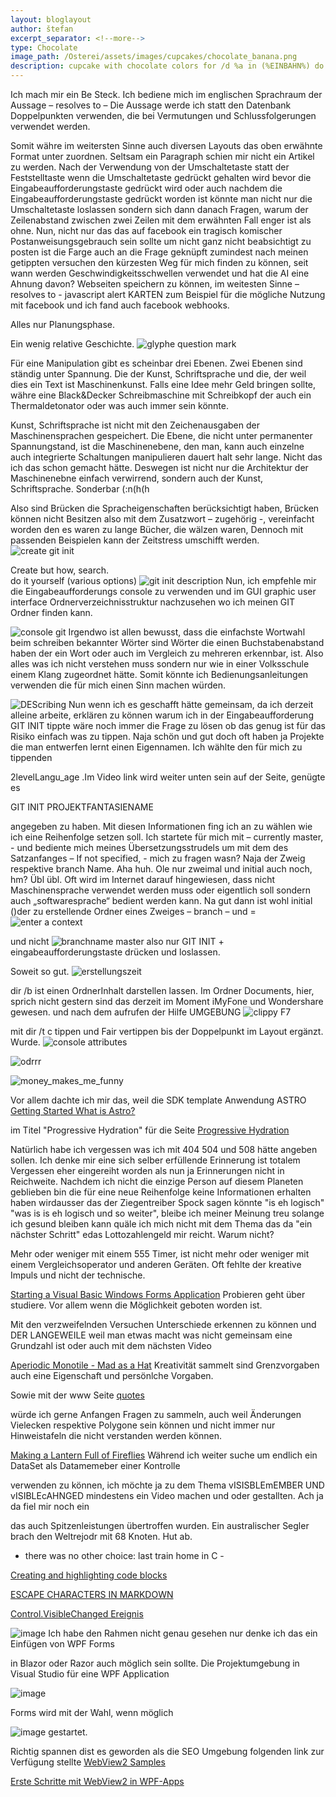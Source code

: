 ```yaml
---
layout: bloglayout
author: štefan
excerpt_separator: <!--more-->
type: Chocolate
image_path: /Osterei/assets/images/cupcakes/chocolate_banana.png
description: cupcake with chocolate colors for /d %a in (%EINBAHN%) do dir /b %a
---
```

Ich mach mir ein Be Steck.
Ich bediene mich im englischen Sprachraum der Aussage – resolves to –
Die Aussage werde ich statt den Datenbank Doppelpunkten verwenden, die bei Vermutungen und Schlussfolgerungen verwendet werden.

Somit währe im weitersten Sinne auch diversen Layouts das oben erwähnte Format unter zuordnen.
Seltsam ein Paragraph schien mir nicht ein Artikel zu werden. Nach der Verwendung von der Umschaltetaste statt der Feststelltaste
wenn die Umschaltetaste gedrückt gehalten wird bevor die Eingabeaufforderungstaste gedrückt wird oder auch nachdem
die Eingabeaufforderungstaste gedrückt worden ist könnte man nicht nur die Umschaltetaste loslassen sondern sich dann danach
Fragen, warum der Zeilenabstand zwischen zwei Zeilen mit dem erwähnten Fall enger ist als ohne.
Nun, nicht nur das das auf facebook ein tragisch komischer Postanweisungsgebrauch sein sollte um nicht ganz nicht beabsichtigt
zu posten ist die Farge auch an die Frage geknüpft zumindest nach meinen getippten versuchen den kürzesten Weg für mich
finden zu können, seit wann werden Geschwindigkeitsschwellen verwendet und hat die AI eine Ahnung davon?
Webseiten speichern zu können, im weitesten Sinne – resolves to -
javascript alert KARTEN zum Beispiel für die mögliche Nutzung mit facebook und ich fand auch facebook webhooks.

Alles nur Planungsphase.

Ein wenig relative Geschichte. ![glyphe question mark](https://github.com/ledlightjungledStefan/Osterei/assets/75255909/b3dca859-6203-4d29-b857-3653c12e53d4)

Für eine Manipulation gibt es scheinbar drei Ebenen. Zwei Ebenen sind ständig unter Spannung. Die der Kunst, Schriftsprache und die, der
weil dies ein Text ist Maschinenkunst. Falls eine Idee mehr Geld bringen sollte, währe eine Black&Decker Schreibmaschine mit Schreibkopf
der auch ein Thermaldetonator oder was auch immer sein könnte.


Kunst, Schriftsprache ist nicht mit den Zeichenausgaben der Maschinensprachen gespeichert. Die Ebene, die nicht unter permanenter Spannungstand, ist die Maschinenebene, den man, kann auch einzelne auch integrierte Schaltungen manipulieren dauert halt sehr lange. Nicht das ich das schon gemacht hätte.
Deswegen ist nicht nur die Architektur der Maschinenebne einfach verwirrend, sondern auch der Kunst, Schriftsprache. Sonderbar (:n(h(h


Also sind Brücken die Spracheigenschaften berücksichtigt haben, Brücken können nicht Besitzen also mit dem Zusatzwort – zugehörig -, vereinfacht worden den es waren zu lange Bücher, die wälzen waren,
Dennoch mit passenden Beispielen kann der Zeitstress umschifft werden.
![create git init](https://github.com/ledlightjungledStefan/Osterei/assets/75255909/2d88baf4-c079-421b-82f4-7125d24e32fd)

Create but how, search.<br>
do it yourself (various options)
![git init description](https://github.com/ledlightjungledStefan/Osterei/assets/75255909/f03d6d48-ae1a-48ed-b369-cea3c0958832)
Nun, ich empfehle mir die Eingabeaufforderungs console zu verwenden und im GUI graphic user interface Ordnerverzeichnisstruktur
nachzusehen wo ich meinen GIT Ordner finden kann.

![console git](https://github.com/ledlightjungledStefan/Osterei/assets/75255909/7dea911b-35f8-4459-a24c-de0506e6f778)
Irgendwo ist allen bewusst, dass die einfachste Wortwahl beim schreiben bekannter Wörter sind Wörter die einen Buchstabenabstand haben der ein Wort oder auch im Vergleich zu mehreren erkennbar, ist.
Also alles was ich nicht verstehen muss sondern nur wie in einer Volksschule einem Klang zugeordnet hätte. Somit könnte ich Bedienungsanleitungen
verwenden die für mich einen Sinn machen würden.

![DEScribing](https://github.com/ledlightjungledStefan/Osterei/assets/75255909/d7b8e2d5-afed-4592-b2b1-30ac7ef505a3)
Nun wenn ich es geschafft hätte gemeinsam, da ich derzeit alleine arbeite, erklären zu können warum ich in der Eingabeaufforderung GIT INIT tippte wäre noch immer die Frage zu lösen ob das genug ist für das Risiko einfach was zu tippen.
Naja schön und gut doch oft haben ja Projekte die man entwerfen lernt einen Eigennamen. Ich wählte den für mich zu tippenden

2levelLangu_age
.Im Video link wird weiter unten sein auf der Seite, genügte es

GIT INIT PROJEKTFANTASIENAME

angegeben zu haben. Mit diesen Informationen fing ich an zu wählen wie ich eine Reihenfolge setzen soll. Ich startete für mich mit – currently master, -
und bediente mich meines Übersetzungsstrudels um mit dem des Satzanfanges – If not specified, -
mich zu fragen wasn? Naja der Zweig respektive branch Name. Aha huh. Ole nur zweimal und initial auch noch, hm? Übl übl.
Oft wird im Internet darauf hingewiesen, dass nicht Maschinensprache verwendet werden muss oder eigentlich soll sondern auch „softwaresprache“ bedient werden kann.
Na gut dann ist wohl initial ()der zu erstellende Ordner eines Zweiges – branch – und =<branch-name>
![enter a context](https://github.com/ledlightjungledStefan/Osterei/assets/75255909/dd3a2371-1034-444e-8744-2776bc1b617f)

und nicht
![branchname master](https://github.com/ledlightjungledStefan/Osterei/assets/75255909/a440d07b-6f4f-4ceb-aa1a-36a91fe244c8)
also nur GIT INIT + eingabeaufforderungstaste drücken und loslassen.

Soweit so gut.
![erstellungszeit](https://github.com/ledlightjungledStefan/Osterei/assets/75255909/45211657-cad0-46ef-9b58-e1cd45d0388a)

dir /b ist einen OrdnerInhalt darstellen lassen. Im Ordner Documents, hier, sprich nicht gestern sind das derzeit im Moment iMyFone und Wondershare gewesen.
und nach dem aufrufen der Hilfe UMGEBUNG
![clippy F7](https://github.com/ledlightjungledStefan/Osterei/assets/75255909/6f2ec32c-1218-4afe-a9ac-8f1f389b2e9c)

mit dir /t c tippen und Fair vertippen bis der Doppelpunkt im Layout ergänzt. Wurde.
![console attributes](https://github.com/ledlightjungledStefan/Osterei/assets/75255909/7d3e8fc3-1e54-42a5-98a7-36c2ac10395c)

![odrrr](https://github.com/ledlightjungledStefan/Osterei/assets/75255909/3941e04c-220a-4a0a-8ec9-566c346120ff)


![money_makes_me_funny](https://github.com/ledlightjungledStefan/Osterei/assets/75255909/66b1fd9f-b517-428a-b7e4-1dd664528ae3)

Vor allem dachte ich mir das, weil die SDK template Anwendung ASTRO
[Getting Started
What is Astro?](https://docs.astro.build/en/getting-started/)

im Titel "Progressive Hydration"
für die Seite [Progressive Hydration](https://www.patterns.dev/posts/progressive-hydration)


Natürlich habe ich vergessen was ich mit 404 504 und 508 hätte angeben sollen. Ich denke mir
eine sich selber erfüllende Erinnerung ist totalem Vergessen eher eingereiht worden als nun ja
Erinnerungen nicht in Reichweite.
Nachdem ich nicht die einzige Person auf diesem Planeten geblieben bin die für eine neue Reihenfolge
keine Informationen erhalten haben wirdausser das der Ziegentreiber Spock sagen könnte "is eh logisch"
"was is is eh logisch und so weiter",
bleibe ich meiner Meinung treu solange ich gesund bleiben kann quäle ich mich nicht mit dem Thema das
da "ein nächster Schritt" edas Lottozahlengeld mir reicht. Warum nicht?

Mehr oder weniger mit einem 555 Timer, ist nicht mehr oder weniger mit einem Vergleichsoperator
und anderen Geräten. Oft fehlte der kreative Impuls und nicht der technische.

[Starting a Visual Basic Windows Forms Application](https://www.youtube.com/watch?v=EnrOntmxKiM)
Probieren geht über studiere. Vor allem wenn die Möglichkeit geboten worden ist.

Mit den verzweifelnden Versuchen Unterschiede erkennen zu können und DER LANGEWEILE weil man etwas macht
was nicht gemeinsam eine Grundzahl ist oder auch mit dem nächsten Video

[Aperiodic Monotile - Mad as a Hat](https://www.youtube.com/watch?v=vtpswcAfWiI)
Kreativität sammelt sind Grenzvorgaben auch eine Eigenschaft und persönlche Vorgaben.

Sowie mit der www Seite
[quotes](https://developer.mozilla.org/en-US/docs/Web/CSS/quotes)

würde ich gerne Anfangen Fragen zu sammeln, auch weil Änderungen Vielecken respektive
Polygone sein können und nicht immer nur Hinweistafeln die nicht verstanden werden können.

[Making a Lantern Full of Fireflies](https://www.youtube.com/watch?v=iJGPMMMn8VU)
Während ich weiter suche um endlich ein DataSet als Datamemeber einer Kontrolle

verwenden zu können, ich möchte ja zu dem Thema vISISBLEmEMBER UND vISIBLEcAHNGED
mindestens ein Video machen und oder gestallten. Ach ja da fiel mir noch ein

das auch Spitzenleistungen übertroffen wurden. Ein australischer Segler
brach den Weltrejodr mit 68 Knoten. Hut ab.

- there was no other choice: last train home in C -

[Creating and highlighting code blocks](https://docs.github.com/en/get-started/writing-on-github/working-with-advanced-formatting/creating-and-highlighting-code-blocks)

[ESCAPE CHARACTERS IN MARKDOWN](https://whatismarkdown.com/how-to-escape-markdown-characters/#:~:text=Markdown%20is%20not%20a%20new%20language%3B%20it%20is,common%20way%20is%20to%20use%20the%20backslash%20character.)

[Control.VisibleChanged Ereignis](https://learn.microsoft.com/de-de/dotnet/api/system.windows.forms.control.visiblechanged?view=windowsdesktop-7.0)

![image](https://user-images.githubusercontent.com/75255909/206918163-f8577fb9-5257-4c45-8262-bfcb81d6801d.png)
Ich habe den Rahmen nicht genau gesehen nur denke ich das ein Einfügen von WPF Forms

in Blazor oder Razor auch möglich sein sollte.
Die Projektumgebung in Visual Studio für eine WPF Application

![image](https://user-images.githubusercontent.com/75255909/206918880-3b661df3-8b2c-436c-9fb0-8c72a2dd8fd2.png)

Forms 
wird mit der Wahl, wenn möglich

![image](https://user-images.githubusercontent.com/75255909/206918442-39c83f62-091f-4abd-a7fb-08bc70d78989.png)
gestartet.

Richtig spannen dist es geworden als die SEO Umgebung folgenden link zur Verfügung stellte
[WebView2 Samples](https://github.com/MicrosoftEdge/WebView2Samples)

[Erste Schritte mit WebView2 in WPF-Apps](https://learn.microsoft.com/de-de/microsoft-edge/webview2/get-started/wpf)
